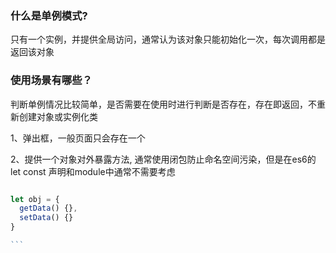 ### 什么是单例模式? 

只有一个实例，并提供全局访问，通常认为该对象只能初始化一次，每次调用都是返回该对象

### 使用场景有哪些？

判断单例情况比较简单，是否需要在使用时进行判断是否存在，存在即返回，不重新创建对象或实例化类

1、弹出框，一般页面只会存在一个

2、提供一个对象对外暴露方法, 通常使用闭包防止命名空间污染，但是在es6的let const 声明和module中通常不需要考虑

````typescript

let obj = {
  getData() {},
  setData() {}
}

```
